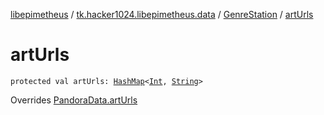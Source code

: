[libepimetheus](../../index.md) / [tk.hacker1024.libepimetheus.data](../index.md) / [GenreStation](index.md) / [artUrls](./art-urls.md)

# artUrls

`protected val artUrls: `[`HashMap`](https://kotlinlang.org/api/latest/jvm/stdlib/kotlin.collections/-hash-map/index.html)`<`[`Int`](https://kotlinlang.org/api/latest/jvm/stdlib/kotlin/-int/index.html)`, `[`String`](https://kotlinlang.org/api/latest/jvm/stdlib/kotlin/-string/index.html)`>`

Overrides [PandoraData.artUrls](../-pandora-data/art-urls.md)


